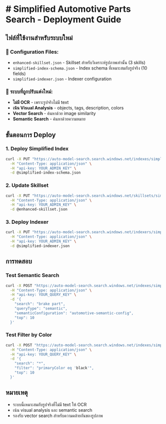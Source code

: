 # # Simplified Automotive Parts Search - Deployment Guide

## ไฟล์ที่ใช้งานสำหรับระบบใหม่

### 📂 Configuration Files:
- `enhanced-skillset.json` - Skillset สำหรับวิเคราะห์รูปภาพเท่านั้น (3 skills)
- `simplified-index-schema.json` - Index schema ที่เหมาะสมกับรูปจริง (10 fields)
- `simplified-indexer.json` - Indexer configuration

### 🎯 ระบบที่ถูกปรับแต่งใหม่:
- **ไม่มี OCR** - เพราะรูปจริงไม่มี text
- **เน้น Visual Analysis** - objects, tags, description, colors
- **Vector Search** - ค้นหาด้วย image similarity
- **Semantic Search** - ค้นหาด้วยความหมาย

## ขั้นตอนการ Deploy

### 1. Deploy Simplified Index
```bash
curl -X PUT "https://auto-model-search.search.windows.net/indexes/simplified-automotive-parts-index?api-version=2023-11-01" \
  -H "Content-Type: application/json" \
  -H "api-key: YOUR_ADMIN_KEY" \
  -d @simplified-index-schema.json
```

### 2. Update Skillset  
```bash
curl -X PUT "https://auto-model-search.search.windows.net/skillsets/simplified-automotive-parts-skillset?api-version=2023-11-01" \
  -H "Content-Type: application/json" \
  -H "api-key: YOUR_ADMIN_KEY" \
  -d @enhanced-skillset.json
```

### 3. Deploy Indexer
```bash
curl -X PUT "https://auto-model-search.search.windows.net/indexers/simplified-automotive-indexer?api-version=2023-11-01" \
  -H "Content-Type: application/json" \
  -H "api-key: YOUR_ADMIN_KEY" \
  -d @simplified-indexer.json
```

## การทดสอบ

### Test Semantic Search
```bash
curl -X POST "https://auto-model-search.search.windows.net/indexes/simplified-automotive-parts-index/docs/search?api-version=2023-11-01" \
  -H "Content-Type: application/json" \
  -H "api-key: YOUR_QUERY_KEY" \
  -d '{
    "search": "brake part",
    "queryType": "semantic",
    "semanticConfiguration": "automotive-semantic-config",
    "top": 10
  }'
```

### Test Filter by Color
```bash
curl -X POST "https://auto-model-search.search.windows.net/indexes/simplified-automotive-parts-index/docs/search?api-version=2023-11-01" \
  -H "Content-Type: application/json" \
  -H "api-key: YOUR_QUERY_KEY" \
  -d '{
    "search": "*",
    "filter": "primaryColor eq 'black'",
    "top": 10
  }'
```

## หมายเหตุ
- ระบบนี้เหมาะสมกับรูปจริงที่ไม่มี text ให้ OCR
- เน้น visual analysis และ semantic search
- รองรับ vector search สำหรับความคล้ายกันของรูปภาพ